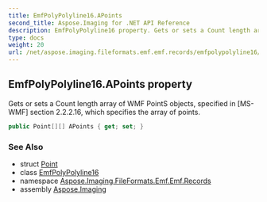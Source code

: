 ```yaml
---
title: EmfPolyPolyline16.APoints
second_title: Aspose.Imaging for .NET API Reference
description: EmfPolyPolyline16 property. Gets or sets a Count length array of WMF PointS objects specified in MSWMF section 2.2.2.16 which specifies the array of points
type: docs
weight: 20
url: /net/aspose.imaging.fileformats.emf.emf.records/emfpolypolyline16/apoints/
---
```

## EmfPolyPolyline16.APoints property

Gets or sets a Count length array of WMF PointS objects, specified in [MS-WMF] section 2.2.2.16, which specifies the array of points.

```csharp
public Point[][] APoints { get; set; }
```

### See Also

* struct [Point](../../../aspose.imaging/point/)
* class [EmfPolyPolyline16](../)
* namespace [Aspose.Imaging.FileFormats.Emf.Emf.Records](../../emfpolypolyline16/)
* assembly [Aspose.Imaging](../../../)


